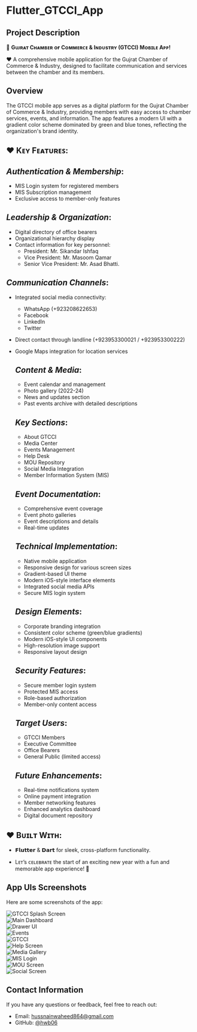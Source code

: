 # Flutter_GTCCI_App

## **Project Description**
🎉 **Gᴜᴊʀᴀᴛ Cʜᴀᴍʙᴇʀ ᴏғ Cᴏᴍᴍᴇʀᴄᴇ & Iɴᴅᴜsᴛʀʏ (GTCCI) Mᴏʙɪʟᴇ Aᴘᴘ!**

♥ A comprehensive mobile application for the Gujrat Chamber of Commerce & Industry, designed to facilitate communication and services between the chamber and its members.

## **Overview**
The GTCCI mobile app serves as a digital platform for the Gujrat Chamber of Commerce & Industry, providing members with easy access to chamber services, events, and information. The app features a modern UI with a gradient color scheme dominated by green and blue tones, reflecting the organization's brand identity.

## ♥ **Kᴇʏ Fᴇᴀᴛᴜʀᴇꜱ**:
## *Authentication & Membership*:
- MIS Login system for registered members
- MIS Subscription management
- Exclusive access to member-only features
  
## *Leadership & Organization*:
- Digital directory of office bearers
- Organizational hierarchy display
- Contact information for key personnel:
  - President: Mr. Sikandar Ishfaq
  - Vice President: Mr. Masoom Qamar
  - Senior Vice President: Mr. Asad Bhatti.
    
## *Communication Channels*:
- Integrated social media connectivity:
  - WhatsApp (+923208622653)
  - Facebook
  - LinkedIn
  - Twitter
- Direct contact through landline (+923953300021 / +923953300222)
- Google Maps integration for location services

  ## *Content & Media*:
  - Event calendar and management
  - Photo gallery (2022-24)
  - News and updates section
  - Past events archive with detailed descriptions
  
  ## *Key Sections*:
  - About GTCCI
  - Media Center
  - Events Management
  - Help Desk
  - MOU Repository
  - Social Media Integration
  - Member Information System (MIS)
  
  ## *Event Documentation*:
  - Comprehensive event coverage
  - Event photo galleries
  - Event descriptions and details
  - Real-time updates
    
  ## *Technical Implementation*:
  - Native mobile application
  - Responsive design for various screen sizes
  - Gradient-based UI theme
  - Modern iOS-style interface elements
  - Integrated social media APIs
  - Secure MIS login system
    
  ## *Design Elements*:
  - Corporate branding integration
  - Consistent color scheme (green/blue gradients)
  - Modern iOS-style UI components
  - High-resolution image support
  - Responsive layout design
    
  ## *Security Features*:
  - Secure member login system
  - Protected MIS access
  - Role-based authorization
  - Member-only content access
    
  ## *Target Users*:
  - GTCCI Members
  - Executive Committee
  - Office Bearers
  - General Public (limited access)
 
  ## *Future Enhancements*:
  - Real-time notifications system
  - Online payment integration
  - Member networking features
  - Enhanced analytics dashboard
  - Digital document repository

## ♥ **Bᴜɪʟᴛ Wɪᴛʜ**:
- 𝗙𝗹𝘂𝘁𝘁𝗲𝗿 & 𝗗𝗮𝗿𝘁 for sleek, cross-platform functionality. 

- Lᴇᴛ’s ᴄᴇʟᴇʙʀᴀᴛᴇ the start of an exciting new year with a fun and memorable app experience! 🌟

## **App UIs Screenshots**
Here are some screenshots of the app:

![GTCCI Splash Screen](https://github.com/hwb06/Flutter_GTCCI_App/blob/main/App_UI_Screen/GTCCI%20Splash%20Screen%20UI.png?raw=true)  
![Main Dashboard](https://github.com/hwb06/Flutter_GTCCI_App/blob/main/App_UI_Screen/Dashboardddd.png?raw=true)  
![Drawer UI](https://github.com/hwb06/Flutter_GTCCI_App/blob/main/App_UI_Screen/Drawer%20UI.png?raw=true)  
![Events](https://github.com/hwb06/Flutter_GTCCI_App/blob/main/App_UI_Screen/Events.png?raw=true)  
![GTCCI](https://github.com/hwb06/Flutter_GTCCI_App/blob/main/App_UI_Screen/GTCCI%20App%20UI's.png?raw=true)  
![Help Screen](https://github.com/hwb06/Flutter_GTCCI_App/blob/main/App_UI_Screen/Help%20Screen.png?raw=true)  
![Media Gallery](https://github.com/hwb06/Flutter_GTCCI_App/blob/main/App_UI_Screen/Media%20UI.png?raw=true)  
![MIS Login](https://github.com/hwb06/Flutter_GTCCI_App/blob/main/App_UI_Screen/MIS%20LOGIN.png?raw=true)  
![MOU Screen](https://github.com/hwb06/Flutter_GTCCI_App/blob/main/App_UI_Screen/Mou%20Screen.png?raw=true)  
![Social Screen](https://github.com/hwb06/Flutter_GTCCI_App/blob/main/App_UI_Screen/Social%20Screen.png?raw=true)  

## **Contact Information**
If you have any questions or feedback, feel free to reach out:

- Email: hussnainwaheed864@gmail.com
- GitHub: [@hwb06](https://github.com/hwb06)
